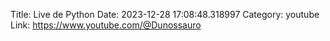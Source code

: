 Title: Live de Python
Date: 2023-12-28 17:08:48.318997
Category: youtube
Link: https://www.youtube.com/@Dunossauro
